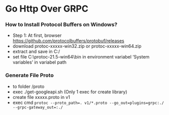# Go Http Over GRPC

### How to Install Protocol Buffers on Windows?
- Step 1:  At first, browser https://github.com/protocolbuffers/protobuf/releases
- download protoc-xxxxx-win32.zip or protoc-xxxxx-win64.zip
- extract and save in C:/
- set file C:\protoc-21.5-win64\bin in environment variabel ‘System variables’ in variabel path

### Generate File Proto
- to folder /proto
- exec ./get-googleapi.sh (Only 1 exec for create library)
- create file xxxxx.proto in v1
- exec cmd `protoc --proto_path=. v1/*.proto --go_out=plugins=grpc:./ --grpc-gateway_out=:./`